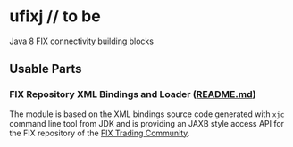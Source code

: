 # ufixj // to be
Java 8 FIX connectivity building blocks

## Usable Parts

### FIX Repository XML Bindings and Loader ([README.md](https://github.com/mrbald/ufixj/blob/master/repository/README.md))
The module is based on the XML bindings source code generated with `xjc` command line tool
from JDK and is providing an JAXB style access API for the FIX repository
of the [FIX Trading Community](https://www.fixtrading.org).
